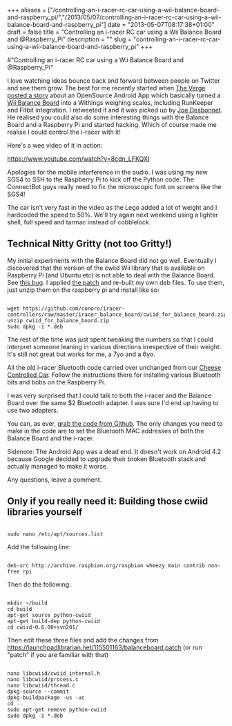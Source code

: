 +++
aliases = ["/controlling-an-i-racer-rc-car-using-a-wii-balance-board-and-raspberry_pi/","/2013/05/07/controlling-an-i-racer-rc-car-using-a-wii-balance-board-and-raspberry_pi"]
date = "2013-05-07T08:17:38+01:00"
draft = false
title = "Controlling an i-racer RC car using a Wii Balance Board and @Raspberry_Pi"
description = ""
slug = "controlling-an-i-racer-rc-car-using-a-wii-balance-board-and-raspberry_pi"
+++

#"Controlling an i-racer RC car using a Wii Balance Board and @Raspberry_Pi"

I love watching ideas bounce back and forward between people on Twitter and see them grow. The best for me recently started when <a href="http://www.theverge.com/2013/5/2/4292712/fitscales-wii-fit-balance-board-connected-scale">The Verge posted a story</a> about an OpenSource Android App which basically turned a <a href="http://wiibrew.org/wiki/Wii_Balance_Board">Wii Balance Board</a> into a Withings weighing scales, including RunKeeper and Fitbit integration. I retweeted it and it was picked up by <a href="https://twitter.com/joedesbonnet">Joe Desbonnet</a>. He realised you could also do some interesting things with the Balance Board and a Raspberry Pi and started hacking. Which of course made me realise I could control the i-racer with it!
 
Here's a wee video of it in action:

https://www.youtube.com/watch?v=8cdn_LFKQXI

Apologies for the mobile interference in the audio. I was using my new SGS4 to SSH to the Raspberry Pi to kick off the Python code. The ConnectBot guys really need to fix the microscopic font on screens like the SGS4!

The car isn't very fast in the video as the Lego added a lot of weight and I hardcoded the speed to 50%. We'll try again next weekend using a lighter shell, full speed and tarmac instead of cobblelock.

<h2>Technical Nitty Gritty (not too Gritty!)</h2>
My initial experiments with the Balance Board did not go well. Eventually I discovered that the version of the cwiid Wii library that is available on Raspberry Pi (and Ubuntu etc) is not able to deal with the Balance Board. See <a href="https://bugs.launchpad.net/ubuntu/+source/cwiid/+bug/509246">this bug</a>. I applied <a href="https://launchpadlibrarian.net/115501163/balanceboard.patch">the patch</a> and re-built my own deb files. To use them, just unzip them on the raspberry pi and install like so:

<pre><code class="language-bash">
wget https://github.com/conoro/iracer-controllers/raw/master/iracer_balance_board/cwiid_for_balance_board.zip
unzip cwiid_for_balance_board.zip
sudo dpkg -i *.deb
</code></pre> 

The rest of the time was just spent tweaking the numbers so that I could interpret someone leaning in various directions irrespective of their weight. It's still not great but works for me, a 7yo and a 6yo.

All the old i-racer Bluetooth code carried over unchanged from our <a href="http://conoroneill.net/makey-makey-raspberry-pi-iracer-bluetooth-cheese-controlled-car-ccc/">Cheese Controlled Car</a>. Follow the instructions there for installing various Bluetooth bits and bobs on the Raspberry Pi.

I was very surprised that I could talk to both the i-racer and the Balance Board over the same $2 Bluetooth adapter. I was sure I'd end up having to use two adapters.

You can, as ever, <a href="https://github.com/conoro/iracer-controllers/tree/master/iracer_balance_board">grab the code from Github</a>. The only changes you need to make in the code are to set the Bluetooth MAC addresses of both the Balance Board and the i-racer.

Sidenote: The Android App was a dead end. It doesn't work on Android 4.2 because Google decided to upgrade their broken Bluetooth stack and actually managed to make it worse.

Any questions, leave a comment.

<h2>Only if you really need it: Building those cwiid libraries yourself</h2>

<pre><code class="language-bash">
sudo nano /etc/apt/sources.list
</code></pre>

Add the following line:
<pre><code class="language-bash">
deb-src http://archive.raspbian.org/raspbian wheezy main contrib non-free rpi
</code></pre>

Then do the following:

<pre><code class="language-bash">
mkdir ~/build
cd build
apt-get source python-cwiid
apt-get build-dep python-cwiid
cd cwiid-0.6.00+svn201/
</code></pre>

Then edit these three files and add the changes from https://launchpadlibrarian.net/115501163/balanceboard.patch (or run "patch" if you are familiar with that)

<pre><code class="language-bash">
nano libcwiid/cwiid_internal.h
nano libcwiid/process.c
nano libcwiid/thread.c
dpkg-source --commit
dpkg-buildpackage -us -uc
cd ..
sudo apt-get remove python-cwiid
sudo dpkg -i *.deb
</code></pre>